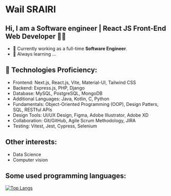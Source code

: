 # <strong>Wail SRAIRI</strong>

##  Hi, I am a Software engineer | React JS Front-End Web Developer 👩‍💻

- 🔭 Currently working as a full-time <strong>Software Engineer</strong>.
- 🌱 Always learning ...

## 🚀 Technologies Proficiency:
  - Frontend: Next.js, React.js, Vite, Material-UI, Tailwind CSS
  - Backend: Express.js, PHP, Django
  - Database: MySQL, PostgreSQL, MongoDB
  - Additional Languages: Java, Kotlin, C, Python
  - Fundamentals: Object-Oriented Programming (OOP), Design Patters, SQL, RESTful APIs
  - Design Tools: UI/UX Design, Figma, Adobe Illustrator, Adobe XD
  - Collaboration: Git/GitHub, Agile Scrum Methodology, JIRA
  - Testing: Vitest, Jest, Cypress, Selenium
    
## Other interests:
- Data Science
- Computer vision

## Some used programming languages:

[![Top Langs](https://github-readme-stats.vercel.app/api/top-langs/?username=Wail-Sr)](https://github.com/anuraghazra/github-readme-stats)
